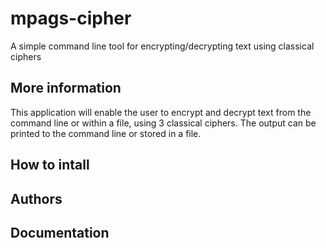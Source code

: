 # mpags-cipher
A simple command line tool for encrypting/decrypting text using classical ciphers

## More information
This application will enable the user to encrypt and decrypt text from the command line or within a file, using 3 classical ciphers.
The output can be printed to the command line or stored in a file.

## How to intall

## Authors

## Documentation

